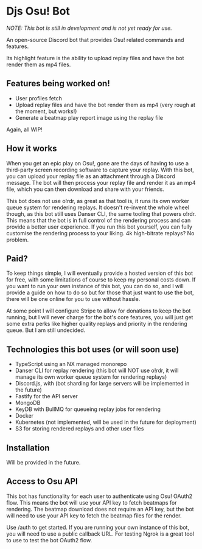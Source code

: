 # Djs Osu! Bot

_NOTE: This bot is still in development and is not yet ready for use._

An open-source Discord bot that provides Osu! related commands and features.

Its highlight feature is the ability to upload replay files and have the bot render them as mp4 files.

## Features being worked on!

- User profiles fetch
- Upload replay files and have the bot render them as mp4 (very rough at the moment, but works!)
- Generate a beatmap play report image using the replay file

Again, all WIP!

## How it works

When you get an epic play on Osu!, gone are the days of having to use a third-party screen recording software to capture your replay.
With this bot, you can upload your replay file as an attachment through a Discord message.
The bot will then process your replay file and render it as an mp4 file, which you can then download and share with your friends.

This bot does not use o!rdr, as great as that tool is, it runs its own worker queue system for rendering replays. It doesn't re-invent the whole wheel though, as this bot still uses Danser CLI, the same tooling that powers o!rdr. This means that the bot is in full control of the rendering process and can provide a better user experience. If you run this bot yourself, you can fully customise the rendering process to your liking. 4k high-bitrate replays? No problem.

## Paid?

To keep things simple, I will eventually provide a hosted version of this bot for free, with some limitations of course to keep my personal costs down. If you want to run your own instance of this bot, you can do so, and I will provide a guide on how to do so but for those that just want to use the bot, there will be one online for you to use without hassle.

At some point I will configure Stripe to allow for donations to keep the bot running, but I will never charge for the bot's core features, you will just get some extra perks like higher quality replays and priority in the rendering queue. But I am still undecided.

## Technologies this bot uses (or will soon use)

- TypeScript using an NX managed monorepo
- Danser CLI for replay rendering (this bot will NOT use o!rdr, it will manage its own worker queue system for rendering replays)
- Discord.js, with (bot sharding for large servers will be implemented in the future)
- Fastify for the API server
- MongoDB
- KeyDB with BullMQ for queueing replay jobs for rendering
- Docker
- Kubernetes (not implemented, will be used in the future for deployment)
- S3 for storing rendered replays and other user files

## Installation

Will be provided in the future.

## Access to Osu API

This bot has functionality for each user to authenticate using Osu! OAuth2 flow. This means the bot will use your API key to fetch beatmaps for rendering. The beatmap download does not require an API key, but the bot will need to use your API key to fetch the beatmap files for the render.

Use /auth to get started. If you are running your own instance of this bot, you will need to use a public callback URL. For testing Ngrok is a great tool to use to test the bot OAuth2 flow.
